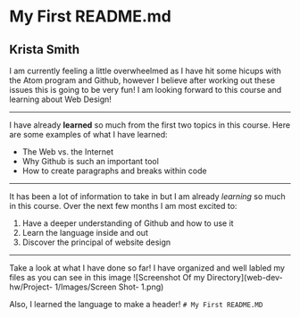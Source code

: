 # My First README.md
## Krista Smith

I am currently feeling a little overwheelmed as I have hit some hicups with the Atom program and Github, however I believe after working out these issues this is  going to be very fun!
I am looking forward to this course and learning about Web Design!

---
I have already **learned** so much from the first two topics in this course.
Here are some examples of what I have learned:
- The Web vs. the Internet
- Why Github is such an important tool
- How to create paragraphs and breaks within code

---
It has been a lot of information to take in but I am already *learning* so much in this course.
Over the next few months I am most excited to:
1. Have a deeper understanding of Github and how to use it
2. Learn the language inside and out
3. Discover the principal of website design

---
Take a look at what I have done so far!
I have organized and well labled my files as you can see in this image
![Screenshot Of my Directory](web-dev-hw/Project- 1/Images/Screen Shot- 1.png)

Also, I learned the language to make a header! `# My First README.MD`
